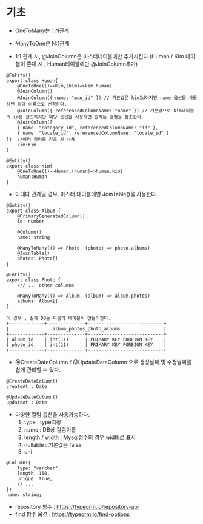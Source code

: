 # **기초**

- OneToMany는 1:N관계
- ManyToOne은 N:1관계

- 1:1 관계 시, @JoinColumn은 마스터테이블에만 추가시킨다.(Human / Kim 테이블이 존재 시 , Human테이블에만 @JoinColumn추가)

```
@Entity()
export class Human{
    @OneToOne(()=>Kim,(kim)=>kim.human)
    @JoinColumn()
    @JoinColumn({ name: "man_id" }) // 기본값은 kimId이지만 name 옵션을 사용하면 해당 이름으로 변경된다.
    @JoinColumn({ referencedColumnName: "name" }) // 기본값으로 kim테이블의 id를 참조하지만 해당 옵션을 사용하면 원하는 컬럼을 참조한다.
    @JoinColumn([
    { name: "category_id", referencedColumnName: "id" },
    { name: "locale_id", referencedColumnName: "locale_id" }
])  //여러 컬럼을 참조 시 사용
    kim:Kim
}

@Entity()
export class Kim{
    @OneToOne(()=>Human,(human)=>human.kim)
    human:Human
}
```

- 다대다 관계일 경우, 마스터 테이블에만 JoinTable()을 사용한다.

```
@Entity()
export class Album {
    @PrimaryGeneratedColumn()
    id: number

    @Column()
    name: string

    @ManyToMany(() => Photo, (photo) => photo.albums)
    @JoinTable()
    photos: Photo[]
}

@Entity()
export class Photo {
    /// ... other columns

    @ManyToMany(() => Album, (album) => album.photos)
    albums: Album[]
}

이 경우 , 실제 DB는 다음의 테이블이 만들어진다.
+-------------+--------------+----------------------------+
|                album_photos_photo_albums                |
+-------------+--------------+----------------------------+
| album_id    | int(11)      | PRIMARY KEY FOREIGN KEY    |
| photo_id    | int(11)      | PRIMARY KEY FOREIGN KEY    |
+-------------+--------------+----------------------------+
```

- @CreateDateColumn / @UpdateDateColumn 으로 생성날짜 및 수정날짜를 쉽게 관리할 수 있다.

```
@CreateDateColumn()
createAt : Date

@UpdateDateColumn()
updateAt : Date
```

- 다양한 컬럼 옵션을 사용가능하다.
  1. type : type지정
  2. name : DB상 컬럼이름
  3. length / width : Mysql정수의 경우 width로 표시
  4. nullable : 기본값은 false
  5. uni

```
@Column({
    type: "varchar",
    length: 150,
    unique: true,
    // ...
})
name: string;
```

- repository 함수 : https://typeorm.io/repository-api
- find 함수 옵션 : https://typeorm.io/find-options
